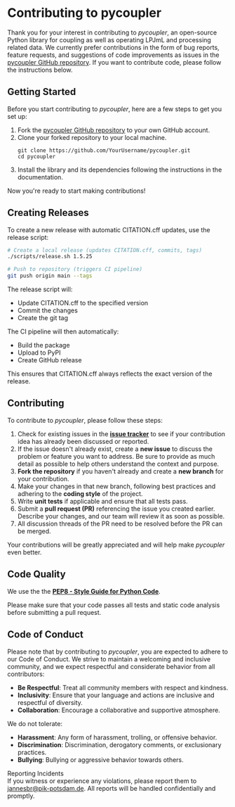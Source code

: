 # Contributing to pycoupler

Thank you for your interest in contributing to *pycoupler*, an open-source
Python library for coupling as well as operating LPJmL and processing related
data.
We currently prefer contributions in the form of bug reports, feature requests,
and suggestions of code improvements as issues in the
[pycoupler GitHub repository](https://github.com/PIK-LPJmL/pycoupler/issues).
If you want to contribute code, please follow the instructions below.


## Getting Started

Before you start contributing to *pycoupler*, here are a few steps to get you
set up:

1. Fork the [pycoupler GitHub repository](https://github.com/PIK-LPJmL/pycoupler)
to your own GitHub account.
2. Clone your forked repository to your local machine.
   ```shell
   git clone https://github.com/YourUsername/pycoupler.git
   cd pycoupler
   ```
3. Install the library and its dependencies following the instructions in the
documentation.

Now you're ready to start making contributions!

## Creating Releases

To create a new release with automatic CITATION.cff updates, use the release script:

```bash
# Create a local release (updates CITATION.cff, commits, tags)
./scripts/release.sh 1.5.25

# Push to repository (triggers CI pipeline)
git push origin main --tags
```

The release script will:
- Update CITATION.cff to the specified version
- Commit the changes
- Create the git tag

The CI pipeline will then automatically:
- Build the package
- Upload to PyPI
- Create GitHub release

This ensures that CITATION.cff always reflects the exact version of the release.

## Contributing

To contribute to *pycoupler*, please follow these steps:

1. Check for existing issues in the
[**issue tracker**](https://github.com/PIK-LPJmL/pycoupler/issues) to see if
your contribution idea has already been discussed or reported.
2. If the issue doesn't already exist, create a **new issue** to discuss the
problem or feature you want to address. Be sure to provide as much detail as
possible to help others understand the context and purpose.
3. **Fork the repository** if you haven't already and create a **new branch**
for your contribution.
4. Make your changes in that new branch, following best practices and
adhering to the **coding style** of the project.
5. Write **unit tests** if applicable and ensure that all tests pass.
6. Submit a **pull request (PR)** referencing the issue you created earlier.
Describe your changes, and our team will review it as soon as possible.
7. All discussion threads of the PR need to be resolved before the PR can be merged.

Your contributions will be greatly appreciated and will help make *pycoupler*
even better.

## Code Quality
We use the the
[**PEP8 - Style Guide for Python Code**](https://peps.python.org/pep-0008/).

Please make sure that your code passes all tests and static code analysis before
submitting a pull request.

## Code of Conduct

Please note that by contributing to *pycoupler*, you are expected to adhere to
our Code of Conduct. We strive to maintain a welcoming and inclusive community,
and we expect respectful and considerate behavior from all contributors:
* **Be Respectful**: Treat all community members with respect and kindness.
* **Inclusivity**: Ensure that your language and actions are inclusive and
respectful of diversity.
* **Collaboration**: Encourage a collaborative and supportive atmosphere.

We do not tolerate:
* **Harassment**: Any form of harassment, trolling, or offensive behavior.
* **Discrimination**: Discrimination, derogatory comments, or exclusionary
practices.
* **Bullying**: Bullying or aggressive behavior towards others.

Reporting Incidents  
If you witness or experience any violations, please report them to
[jannesbr@pik-potsdam.de](mailto:jannesbr@pik-potsdam.de).
All reports will be handled confidentially and promptly.
